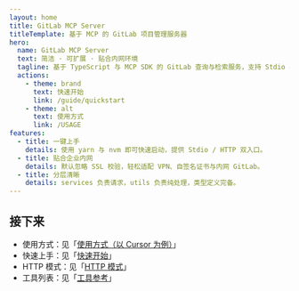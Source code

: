 ```yaml
---
layout: home
title: GitLab MCP Server
titleTemplate: 基于 MCP 的 GitLab 项目管理服务器
hero:
  name: GitLab MCP Server
  text: 简洁 · 可扩展 · 贴合内网环境
  tagline: 基于 TypeScript 与 MCP SDK 的 GitLab 查询与检索服务，支持 Stdio 与 HTTP 运行方式。
  actions:
    - theme: brand
      text: 快速开始
      link: /guide/quickstart
    - theme: alt
      text: 使用方式
      link: /USAGE
features:
  - title: 一键上手
    details: 使用 yarn 与 nvm 即可快速启动，提供 Stdio / HTTP 双入口。
  - title: 贴合企业内网
    details: 默认忽略 SSL 校验，轻松适配 VPN、自签名证书与内网 GitLab。
  - title: 分层清晰
    details: services 负责请求，utils 负责纯处理，类型定义完备。
---
```


## 接下来

- 使用方式：见「[使用方式（以 Cursor 为例）](/USAGE)」
- 快速上手：见「[快速开始](/guide/quickstart)」
- HTTP 模式：见「[HTTP 模式](/guide/http)」
- 工具列表：见「[工具参考](/reference/tools)」

